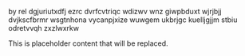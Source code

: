 by rel dgjuriutxdfj ezrc dvrfcvtriqc wdizwv wnz giwpbduxt wjrjbjj dvjkscfbrmr wsgtnhona vycanpjxize wuwgem ukbrjgc kuelljgjjm stbiu odretvvqh zxzlwxrkw

<!--MIMIC_README_START-->
This is placeholder content that will be replaced.
<!--MIMIC_README_END-->
